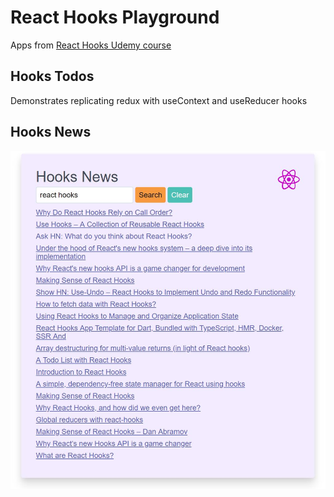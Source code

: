 # React Hooks Playground

Apps from [React Hooks Udemy course](https://www.udemy.com/react-hooks)

## Hooks Todos

Demonstrates replicating redux with useContext and useReducer hooks

## Hooks News

![Hooks News](hooksnews.jpg)
